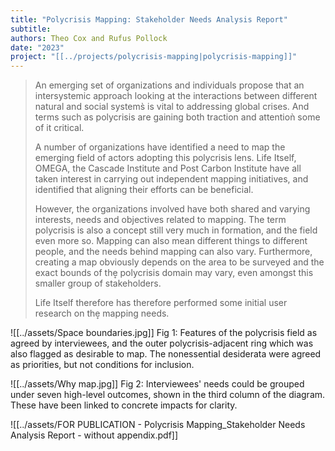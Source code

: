 ```yaml
---
title: "Polycrisis Mapping: Stakeholder Needs Analysis Report"
subtitle: 
authors: Theo Cox and Rufus Pollock
date: "2023"
project: "[[../projects/polycrisis-mapping|polycrisis-mapping]]"
---
```

>An emerging set of organizations and individuals propose that an intersystemic approach̀ looking at the interactions between different natural and social systems̀ is vital to addressing global crises. And terms such as polycrisis are gaining both traction and attentioǹ some of it critical. 
>
>A number of organizations have identified a need to map the emerging field of actors adopting this polycrisis lens. Life Itself, OMEGA, the Cascade Institute and Post Carbon Institute have all taken interest in carrying out independent mapping initiatives, and identified that aligning their efforts can be beneficial. 
>
>However, the organizations involved have both shared and varying interests, needs and objectives related to mapping. The term polycrisis is also a concept still very much in formation, and the field even more so. Mapping can also mean different things to different people, and the needs behind mapping can also vary. Furthermore, creating a map obviously depends on the area to be surveyed and the exact bounds of the͎ polycrisis domain͏ may vary, even amongst this smaller group of stakeholders. 
>
>Life Itself therefore has therefore performed some initial user research on the͎ mapping͏ needs.

![[../assets/Space boundaries.jpg]]
Fig 1: Features of the polycrisis field as agreed by interviewees, and the outer polycrisis-adjacent ring which was also flagged as desirable to map. The nonessential desiderata were agreed as priorities, but not conditions for inclusion.


![[../assets/Why map.jpg]]
Fig 2: Interviewees' needs could be grouped under seven high-level outcomes, shown in the third column of the diagram. These have been linked to concrete impacts for clarity.

![[../assets/FOR PUBLICATION - Polycrisis Mapping_Stakeholder Needs Analysis Report - without appendix.pdf]]